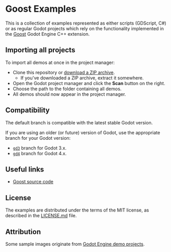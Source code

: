 # Goost Examples

This is a collection of examples represented as either scripts (GDScript, C#) or
as regular Godot projects which rely on the functionality implemented in the
[Goost](https://github.com/GoostGD/goost) Godot Engine C++ extension.

## Importing all projects

To import all demos at once in the project manager:

- Clone this repository or [download a ZIP archive](https://github.com/GoostGD/goost-examples/archive/master.zip).
  - If you've downloaded a ZIP archive, extract it somewhere.
- Open the Godot project manager and click the **Scan** button on the right.
- Choose the path to the folder containing all demos.
- All demos should now appear in the project manager.

## Compatibility

The default branch is compatible with the latest stable Godot version.

If you are using an older (or future) version of Godot, use the appropriate
branch for your Godot version:

- [`gd3`](https://github.com/GoostGD/goost/tree/3.1) branch
for Godot 3.x.
- [`gd4`](https://github.com/GoostGD/goost/tree/3.0) branch
for Godot 4.x.

## Useful links

- [Goost source code](https://github.com/GoostGD/goost)

## License

The examples are distributed under the terms of the MIT license, as described in
the [LICENSE.md](LICENSE.md) file.

## Attribution

Some sample images originate from
[Godot Engine demo projects](https://github.com/godotengine/godot-demo-projects/).
